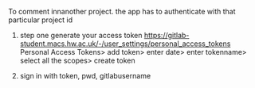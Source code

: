To comment innanother project. the app has to authenticate with that particular project id


1. step one generate your access token
https://gitlab-student.macs.hw.ac.uk/-/user_settings/personal_access_tokens
Personal Access Tokens> add token> enter date> enter tokenname> select all the scopes> create token

2. sign in with token, pwd, gitlabusername